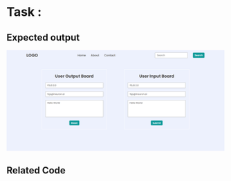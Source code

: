 # Task : 

## Expected output

![Expected Output](./Expected%20Output-03/task1Output.png)

## Related Code

```
```